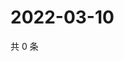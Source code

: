 # 2022-03-10

共 0 条

<!-- BEGIN WEIBO -->
<!-- 最后更新时间 Thu Mar 10 2022 05:09:03 GMT+0800 (China Standard Time) -->

<!-- END WEIBO -->
